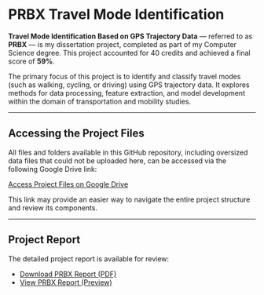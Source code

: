 # PRBX Travel Mode Identification

**Travel Mode Identification Based on GPS Trajectory Data** — referred to as **PRBX** — is my dissertation project, completed as part of my Computer Science degree. This project accounted for 40 credits and achieved a final score of **59%**.

The primary focus of this project is to identify and classify travel modes (such as walking, cycling, or driving) using GPS trajectory data. It explores methods for data processing, feature extraction, and model development within the domain of transportation and mobility studies.

---

## Accessing the Project Files

All files and folders available in this GitHub repository, including oversized data files that could not be uploaded here, can be accessed via the following Google Drive link:

[Access Project Files on Google Drive](https://drive.google.com/drive/folders/1paU5WOmF7m608ortQqb4C_S0o_95EmrQ)

This link may provide an easier way to navigate the entire project structure and review its components.

---

## Project Report

The detailed project report is available for review:

- [Download PRBX Report (PDF)](PRBX%20Report.pdf)
- [View PRBX Report (Preview)](https://drive.google.com/drive/folders/1paU5WOmF7m608ortQqb4C_S0o_95EmrQ/preview)

